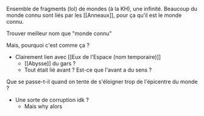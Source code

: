 Ensemble de fragments (lol) de mondes (à la KH), une infinité.
Beaucoup du monde connu sont liés par les [[Anneaux]], pour ça qu'il est le monde connu.

Trouver meilleur nom que "monde connu"

Mais, pourquoi c'est comme ça ? 
- Clairement lien avec [[Eux de l'Espace (nom temporaire)]]
	- [[Abysse]] du gars ?
	- Tout était lié avant ? Est-ce que l'avant a du sens ?

Que se passe-t-il quand on tente de s'éloigner trop de l'épicentre du monde ?
- Une sorte de corruption idk ?
	- Mais why alors